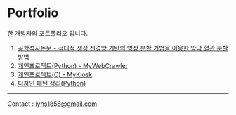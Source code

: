 # Portfolio
한 개발자의 포트폴리오 입니다.

1. [공학석사논문 - 적대적 생성 신경망 기반의 영상 분할 기법을 이용한 망막 혈관 분할 방법](https://github.com/HeeSeungYoon/Heeseung-Yoon-Masterpaper)
2. [개인프로젝트(Python) - MyWebCrawler](https://github.com/HeeSeungYoon/MyWebCrawler)
3. [개인프로젝트(C) - MyKiosk](https://github.com/HeeSeungYoon/MyKiosk)
4. [디자인 패턴 정리(Python)](https://github.com/HeeSeungYoon/DesignPattern)

---
Contact : <iyhs1858@gmail.com> 
